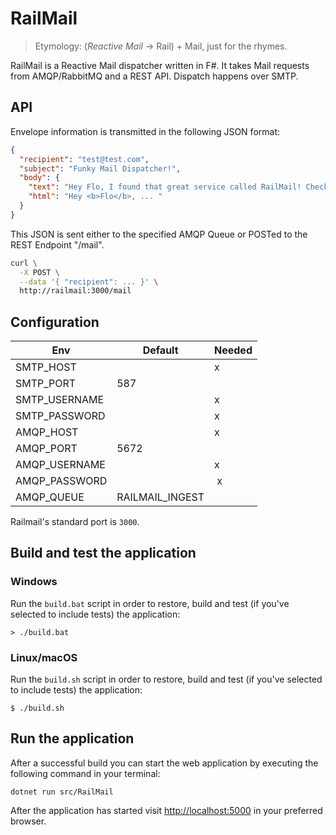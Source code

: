 # RailMail

> Etymology: (*Reactive Mail* -> Rail) + Mail, just for the rhymes.

RailMail is a Reactive Mail dispatcher written in F#.
It takes Mail requests from AMQP/RabbitMQ and a REST API.
Dispatch happens over SMTP.

## API

Envelope information is transmitted in the following JSON format:

```json
{
  "recipient": "test@test.com",
  "subject": "Funky Mail Dispatcher!",
  "body": {
    "text": "Hey Flo, I found that great service called RailMail! Check it out!",
    "html": "Hey <b>Flo</b>, ... "
  }
}
```
This JSON is sent either to the specified AMQP Queue or POSTed to the REST Endpoint "/mail".

```sh
curl \
  -X POST \
  --data '{ "recipient": ... }' \
  http://railmail:3000/mail
```

## Configuration

| Env           | Default         | Needed |
| ------------- | --------------- | ------ |
| SMTP_HOST     |                 | x      |
| SMTP_PORT     | 587             |        |
| SMTP_USERNAME |                 | x      |
| SMTP_PASSWORD |                 | x      |
| AMQP_HOST     |                 | x      |
| AMQP_PORT     | 5672            |        |
| AMQP_USERNAME |                 | x      |
| AMQP_PASSWORD |                 | x      |
| AMQP_QUEUE    | RAILMAIL_INGEST |        |

Railmail's standard port is `3000`.


## Build and test the application

### Windows

Run the `build.bat` script in order to restore, build and test (if you've selected to include tests) the application:

```
> ./build.bat
```

### Linux/macOS

Run the `build.sh` script in order to restore, build and test (if you've selected to include tests) the application:

```
$ ./build.sh
```

## Run the application

After a successful build you can start the web application by executing the following command in your terminal:

```
dotnet run src/RailMail
```

After the application has started visit [http://localhost:5000](http://localhost:5000) in your preferred browser.
